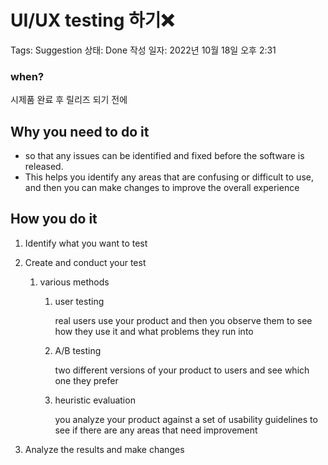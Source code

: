 # UI/UX testing 하기❌

Tags: Suggestion
상태: Done
작성 일자: 2022년 10월 18일 오후 2:31

### when?

시제품 완료 후 릴리즈 되기 전에 

## Why you need to do it

- so that any issues can be identified and fixed before the software is released.
- This helps you identify any areas that are confusing or difficult to use, and then you can make changes to improve the overall experience

## How you do it

1. Identify what you want to test
2. Create and conduct your test
    1. various methods
        1. user testing
            
            real users use your product and then you observe them to see how they use it and what problems they run into
            
        2. A/B testing 
            
            two different versions of your product to users and see which one they prefer
            
        3. heuristic evaluation
            
            you analyze your product against a set of usability guidelines to see if there are any areas that need improvement
            
3. Analyze the results and make changes